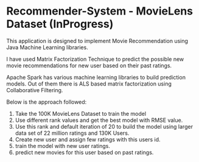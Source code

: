 # Recommender-System - MovieLens Dataset (InProgress)

This application is designed to implement Movie Recommendation using Java Machine Learning libraries.

I have used Matrix Factorization Technique to predict the possible new movie recommendations for new user based on their past ratings.

Apache Spark has various machine learning libraries to build prediction models. Out of them there is ALS based matrix factorization using Collaborative Filtering.

Below is the approach followed:

1. Take the 100K MovieLens Dataset to train the model 
2. Use different rank values and get the best model with RMSE value.
3. Use this rank and default iteration of 20 to build the model using larger data set of 22 million ratings and 130K Users.
4. Create new user and assign few ratings with this users id.
5. train the model with new user ratings.
6. predict new movies for this user based on past ratings.
